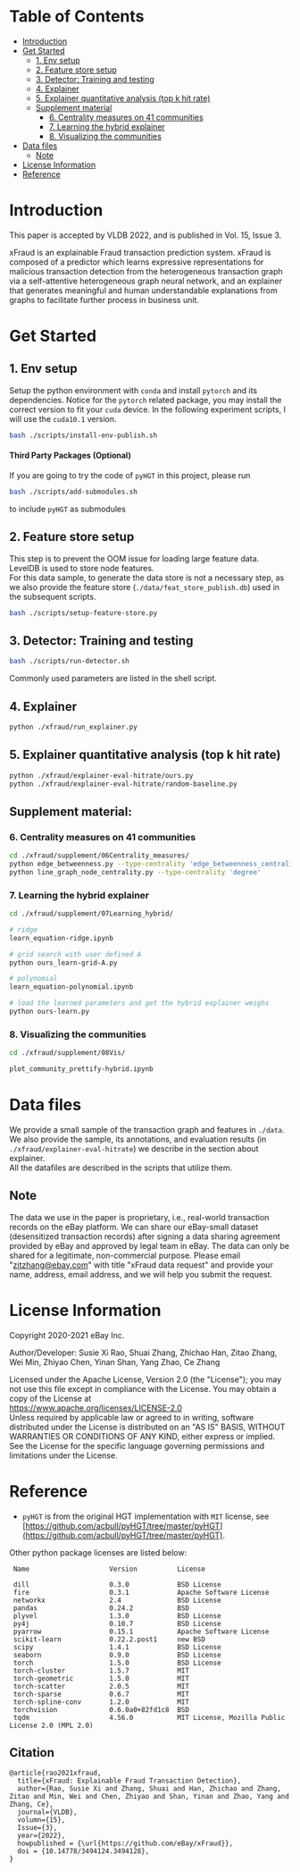# Table of Contents
- [Introduction](#introduction)
- [Get Started](#get-started)
  - [1. Env setup](#1-env-setup)
  - [2. Feature store setup](#2-feature-store-setup)
  - [3. Detector: Training and testing](#3-detector-training-and-testing)
  - [4. Explainer](#4-explainer)
  - [5. Explainer quantitative analysis (top k hit rate)](#5-explainer-quantitative-analysis-top-k-hit-rate)
  - [Supplement material](#supplement-material)
    - [6. Centrality measures on 41 communities](#6-centrality-measures-on-41-communities)
    - [7. Learning the hybrid explainer](#7-learning-the-hybrid-explainer)
    - [8. Visualizing the communities](#8-visualizing-the-communities)
- [Data files](#data-files)
    - [Note](#note)
- [License Information](#license-information)
- [Reference](#reference)
  
# Introduction
This paper is accepted by VLDB 2022, and is published in Vol. 15, Issue 3.

xFraud is an explainable Fraud transaction prediction system. xFraud is composed of a predictor which learns expressive 
representations for malicious transaction detection from the heterogeneous transaction graph via a self-attentive 
heterogeneous graph neural network, and an explainer that generates meaningful and human understandable explanations 
from graphs to facilitate further process in business unit.
  
# Get Started

## 1. Env setup

Setup the python environment with `conda` and install `pytorch` and its dependencies. Notice for the `pytorch` related package, you may install the correct version to fit your `cuda` device. In the following experiment scripts, I will use the `cuda10.1` version.

```bash
bash ./scripts/install-env-publish.sh
```

#### Third Party Packages (Optional)
If you are going to try the code of `pyHGT` in this project, please run

```bash
bash ./scripts/add-submodules.sh
```

to include `pyHGT` as submodules

## 2. Feature store setup
This step is to prevent the OOM issue for loading large feature data.
LevelDB is used to store node features. <br>
For this data sample, to generate the data store is not a necessary step, as we also provide the feature store 
(`./data/feat_store_publish.db`) used in the subsequent scripts.

```bash
bash ./scripts/setup-feature-store.py
```

## 3. Detector: Training and testing 

```bash
bash ./scripts/run-detector.sh
```
Commonly used parameters are listed in the shell script.

## 4. Explainer

```bash 
python ./xfraud/run_explainer.py
```

## 5. Explainer quantitative analysis (top k hit rate)

```bash
python ./xfraud/explainer-eval-hitrate/ours.py
python ./xfraud/explainer-eval-hitrate/random-baseline.py
```

## Supplement material:
### 6. Centrality measures on 41 communities
```bash
cd ./xfraud/supplement/06Centrality_measures/
python edge_betweenness.py --type-centrality 'edge_betweenness_centrality' 
python line_graph_node_centrality.py --type-centrality 'degree'
```

### 7. Learning the hybrid explainer
```bash
cd ./xfraud/supplement/07Learning_hybrid/

# ridge
learn_equation-ridge.ipynb

# grid search with user defined A
python ours_learn-grid-A.py

# polynomial
learn_equation-polynomial.ipynb

# load the learned parameters and get the hybrid explainer weighs
python ours-learn.py
```

### 8. Visualizing the communities
```bash
cd ./xfraud/supplement/08Vis/

plot_community_prettify-hybrid.ipynb
```

# Data files
We provide a small sample of the transaction graph and features in `./data`. <br>
We also provide the sample, its annotations, and evaluation results (in `./xfraud/explainer-eval-hitrate`) we describe in 
the section about explainer. <br>
All the datafiles are described in the scripts that utilize them. 

## Note
The data we use in the paper is proprietary, i.e., 
real-world transaction records on the eBay platform. 
We can share our eBay-small dataset (desensitized transaction records) after signing a data sharing agreement provided 
by eBay and approved by legal team in eBay. The data can only be shared for a legitimate, non-commercial purpose. 
Please email "zitzhang@ebay.com" with title "xFraud data request" and provide your name, address, email address, and 
we will help you submit the request.

# License Information
Copyright 2020-2021 eBay Inc.

Author/Developer: Susie Xi Rao, Shuai Zhang, Zhichao Han, Zitao Zhang, Wei Min, Zhiyao Chen, Yinan Shan, Yang Zhao, 
Ce Zhang

Licensed under the Apache License, Version 2.0 (the "License"); you may not use this file except in compliance with the 
License. You may obtain a copy of the License at <br>
https://www.apache.org/licenses/LICENSE-2.0 <br>
Unless required by applicable law or agreed to in writing, software distributed under the License is distributed on an 
"AS IS" BASIS, WITHOUT WARRANTIES OR CONDITIONS OF ANY KIND, either express or implied. See the License for the 
specific language governing permissions and limitations under the License.

# Reference
- `pyHGT` is from the original HGT implementation with `MIT` license, 
see [https://github.com/acbull/pyHGT/tree/master/pyHGT](https://github.com/acbull/pyHGT/tree/master/pyHGT). 

Other python package licenses are listed below:
```
 Name                    Version          License

 dill                    0.3.0            BSD License
 fire                    0.3.1            Apache Software License
 networkx                2.4              BSD License
 pandas                  0.24.2           BSD
 plyvel                  1.3.0            BSD License 
 py4j                    0.10.7           BSD License
 pyarrow                 0.15.1           Apache Software License
 scikit-learn            0.22.2.post1     new BSD
 scipy                   1.4.1            BSD License
 seaborn                 0.9.0            BSD License
 torch                   1.5.0            BSD License
 torch-cluster           1.5.7            MIT
 torch-geometric         1.5.0            MIT
 torch-scatter           2.0.5            MIT
 torch-sparse            0.6.7            MIT
 torch-spline-conv       1.2.0            MIT
 torchvision             0.6.0a0+82fd1c8  BSD
 tqdm                    4.56.0           MIT License, Mozilla Public License 2.0 (MPL 2.0)

```
## Citation
```
@article{rao2021xfraud,
  title={xFraud: Explainable Fraud Transaction Detection},
  author={Rao, Susie Xi and Zhang, Shuai and Han, Zhichao and Zhang, Zitao and Min, Wei and Chen, Zhiyao and Shan, Yinan and Zhao, Yang and Zhang, Ce},
  journal={VLDB},
  volumn={15},
  Issue={3},
  year={2022}, 
  howpublished = {\url{https://github.com/eBay/xFraud}},
  doi = {10.14778/3494124.3494128},
}
```
